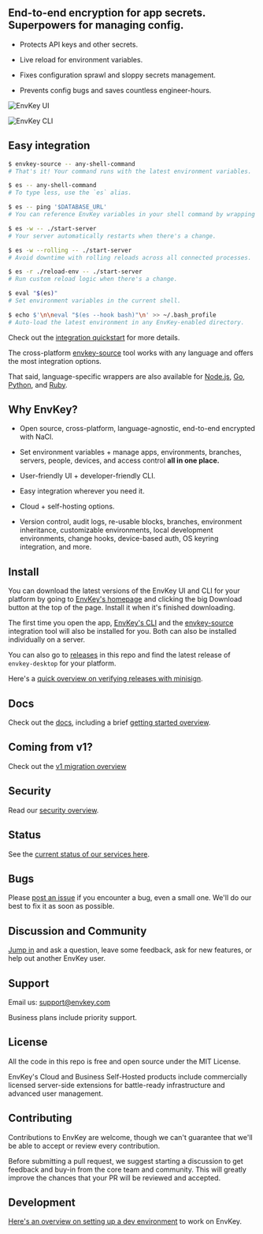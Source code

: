 ## End-to-end encryption for app secrets. Superpowers for managing config.

- Protects API keys and other secrets.

- Live reload for environment variables.

- Fixes configuration sprawl and sloppy secrets management.

- Prevents config bugs and saves countless engineer-hours.

![EnvKey UI](https://user-images.githubusercontent.com/545350/150350438-44ff380c-c346-41d0-8e39-f41e9ad73110.png)

![EnvKey CLI](https://user-images.githubusercontent.com/545350/150350715-c7c1ca15-ac37-406c-bc29-c8d922542d2f.gif)

## Easy integration

```bash
$ envkey-source -- any-shell-command
# That's it! Your command runs with the latest environment variables.

$ es -- any-shell-command
# To type less, use the `es` alias.

$ es -- ping '$DATABASE_URL'
# You can reference EnvKey variables in your shell command by wrapping them in single quotes.

$ es -w -- ./start-server
# Your server automatically restarts when there's a change.

$ es -w --rolling -- ./start-server
# Avoid downtime with rolling reloads across all connected processes.

$ es -r ./reload-env -- ./start-server
# Run custom reload logic when there's a change.

$ eval "$(es)"
# Set environment variables in the current shell.

$ echo $'\n\neval "$(es --hook bash)"\n' >> ~/.bash_profile
# Auto-load the latest environment in any EnvKey-enabled directory.
```

Check out the [integration quickstart](https://docs-v2.envkey.com/docs/integration-quickstart) for more details.

The cross-platform [envkey-source](https://docs-v2.envkey.com/docs/envkey-source) tool works with any language and offers the most integration options.

That said, language-specific wrappers are also available for [Node.js](https://github.com/envkey/envkey/tree/main/public/sdks/languages-and-frameworks/node), [Go](https://github.com/envkey/envkey/tree/main/public/sdks/languages-and-frameworks/go), [Python](https://github.com/envkey/envkey/tree/main/public/sdks/languages-and-frameworks/python), and [Ruby](https://github.com/envkey/envkey/tree/main/public/sdks/languages-and-frameworks/ruby).

## Why EnvKey?

- Open source, cross-platform, language-agnostic, end-to-end encrypted with NaCl.

- Set environment variables + manage apps, environments, branches, servers, people, devices, and access control **all in one place.**

- User-friendly UI + developer-friendly CLI.

- Easy integration wherever you need it.

- Cloud + self-hosting options.

- Version control, audit logs, re-usable blocks, branches, environment inheritance, customizable environments, local development environments, change hooks, device-based auth, OS keyring integration, and more.

## Install

You can download the latest versions of the EnvKey UI and CLI for your platform by going to [EnvKey's homepage](https://www.envkey.com) and clicking the big Download button at the top of the page. Install it when it's finished downloading.

The first time you open the app, [EnvKey's CLI](https://docs-v2.envkey.com/docs/cli-overview) and the [envkey-source](https://docs-v2.envkey.com/docs/envkey-source) integration tool will also be installed for you. Both can also be installed individually on a server.

You can also go to [releases](https://github.com/envkey/envkey/releases) in this repo and find the latest release of `envkey-desktop` for your platform.

Here's a [quick overview on verifying releases with minisign](https://docs-v2.envkey.com/docs/verifying-releases).

## Docs

Check out the [docs](https://docs-v2.envkey.com), including a brief [getting started overview](https://docs-v2.envkey.com/docs/getting-started).

## Coming from v1?

Check out the [v1 migration overview](https://docs-v2.envkey.com/docs/migrating-from-v1)

## Security

Read our [security overview](https://docs-v2.envkey.com/docs/security).

## Status

See the [current status of our services here](https://status.envkey.com).

## Bugs

Please [post an issue](https://github.com/envkey/envkey/issues) if you encounter a bug, even a small one. We'll do our best to fix it as soon as possible.

## Discussion and Community

[Jump in](https://github.com/envkey/envkey/discussions) and ask a question, leave some feedback, ask for new features, or help out another EnvKey user.

## Support

Email us: support@envkey.com

Business plans include priority support.

## License

All the code in this repo is free and open source under the MIT License.

EnvKey's Cloud and Business Self-Hosted products include commercially licensed server-side extensions for battle-ready infrastructure and advanced user management.

## Contributing

Contributions to EnvKey are welcome, though we can't guarantee that we'll be able to accept or review every contribution.

Before submitting a pull request, we suggest starting a discussion to get feedback and buy-in from the core team and community. This will greatly improve the chances that your PR will be reviewed and accepted.

## Development

[Here's an overview on setting up a dev environment](https://docs-v2.envkey.com/docs/development) to work on EnvKey.
